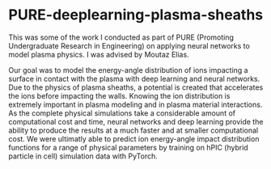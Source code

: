 # PURE-deeplearning-plasma-sheaths

This was some of the work I conducted as part of PURE (Promoting Undergraduate Research in Engineering) on applying neural networks to model plasma physics. I was advised by Moutaz Elias. 

Our goal was to model the energy-angle distribution of ions impacting a surface in contact with the plasma with deep learning and neural networks. Due to the physics of plasma sheaths, a potential is created that accelerates the ions before impacting the walls. Knowing the ion distribution is extremely important in plasma modeling and in plasma material interactions. As the complete physical simulations take a considerable amount of computational cost and time, neural networks and deep learning provide the ability to produce the results at a much faster and at smaller computational cost. We were ultimatly able to predict ion energy-angle impact distribution functions for a range of physical parameters by training on hPIC (hybrid particle in cell) simulation data with PyTorch.


